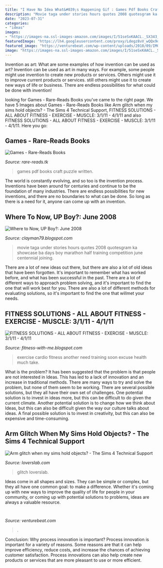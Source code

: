 ```yaml
---
title: "I Have No Idea What&#039;s Happening Gif : Games Pdf Books Craft Puzzle Written"
description: "Movie taga under stories hours quotes 2008 quotesgram ka showcase ba days boy marathon half training competition june centennial joining"
date: "2023-07-31"
categories:
- "ideas"
images:
- "https://images-na.ssl-images-amazon.com/images/I/51seSxKAACL._SX343_BO1,204,203,200_.jpg"
featuredImage: "https://lh4.googleusercontent.com/proxy/Ldegz8vV_wQQx9d9CCmzE6qRVsaTcFnBN2OdCBoEZkf4YGP1-Gz_BWwaxRgwjQIp-SjaZ8YdLOHEtlbCO6fA2Y7LiyIQFDnF0Ca-p_zZD4vm2Mp3DsHUO-TI0XY=s0-d"
featured_image: "https://venturebeat.com/wp-content/uploads/2018/09/IMG_20180903_102034.jpg?w=800"
image: "https://images-na.ssl-images-amazon.com/images/I/51seSxKAACL._SX343_BO1,204,203,200_.jpg"
---
```



Invention as art: What are some examples of how invention can be used as art?
Invention can be used as art in many ways. For example, some people might use invention to create new products or services. Others might use it to improve current products or services. still others might use it to create new ways of life or business. There are endless possibilities for what could be done with invention!

	

		
looking for Games - Rare-Reads Books you've came to the right page. We have 5 Images about Games - Rare-Reads Books like Arm glitch when my sims hold objects? - The Sims 4 Technical Support, FITNESS SOLUTIONS - ALL ABOUT FITNESS - EXERCISE - MUSCLE: 3/1/11 - 4/1/11 and also FITNESS SOLUTIONS - ALL ABOUT FITNESS - EXERCISE - MUSCLE: 3/1/11 - 4/1/11. Here you go:
		
    
## Games - Rare-Reads Books

<img loading=lazy src="https://images-na.ssl-images-amazon.com/images/I/51seSxKAACL._SX343_BO1,204,203,200_.jpg" onerror="this.onerror=null;this.src='https://tse4.mm.bing.net/th?id=OIP.b59LVXyh9rrSwsBg-miJgwAAAA&amp;pid=15.1';" alt="Games - Rare-Reads Books">

_Source: rare-reads.tk_

>games pdf books craft puzzle written. 

	

The world is constantly evolving, and so too is the invention process. Inventions have been around for centuries and continue to be the foundation of many industries. There are endless possibilities for new inventions, and there are no boundaries to what can be done. So long as there is a need for it, anyone can come up with an invention.

    
## Where To Now, UP Boy?: June 2008

<img loading=lazy src="https://lh4.googleusercontent.com/proxy/Ldegz8vV_wQQx9d9CCmzE6qRVsaTcFnBN2OdCBoEZkf4YGP1-Gz_BWwaxRgwjQIp-SjaZ8YdLOHEtlbCO6fA2Y7LiyIQFDnF0Ca-p_zZD4vm2Mp3DsHUO-TI0XY=s0-d" onerror="this.onerror=null;this.src='https://tse4.mm.bing.net/th?id=OIP.y2MKHqWvBCew7uv9i97HswAAAA&amp;pid=15.1';" alt="Where to Now, UP Boy?: June 2008">

_Source: clayman79.blogspot.com_

>movie taga under stories hours quotes 2008 quotesgram ka showcase ba days boy marathon half training competition june centennial joining. 

	

There are a lot of new ideas out there, but there are also a lot of old ideas that have been forgotten. It's important to remember what has worked before, and what has been successful in the past. There are a lot of different ways to approach problem solving, and it's important to find the one that will work best for you. There are also a lot of different methods for evaluating solutions, so it's important to find the one that willmet your needs.

    
## FITNESS SOLUTIONS - ALL ABOUT FITNESS - EXERCISE - MUSCLE: 3/1/11 - 4/1/11

<img loading=lazy src="https://lh4.googleusercontent.com/proxy/9im62-_BVIrtL5aTartEdLtzVrhfNB124TFC7139kvfGtJdkcNiK2yWLaeULku0b3OO7Uewzre9HSsEmKDp4vVVVLJDaFc1PLy5XBAguZvBEJq6pm0fUbwC-v0pWKzh5F_7ZkB-DZ2eGpbuayV6I=s0-d" onerror="this.onerror=null;this.src='https://tse1.mm.bing.net/th?id=OIP.7YBsPkNqDu5YVMSOT4fjAgAAAA&amp;pid=15.1';" alt="FITNESS SOLUTIONS - ALL ABOUT FITNESS - EXERCISE - MUSCLE: 3/1/11 - 4/1/11">

_Source: fitness-with-me.blogspot.com_

>exercise cardio fitness another need training soon excuse health much take. 

	

What is the problem?
It has been suggested that the problem is that people are not interested in Ideas. This has led to a lack of innovation and an increase in traditional methods. There are many ways to try and solve the problem, but none of them seem to be working. There are several possible solutions, but they all have their own set of challenges. One potential solution is to invest in ideas more, but this can be difficult to do given the current climate. Another potential solution is to change how we think about Ideas, but this can also be difficult given the way our culture talks about ideas. A final possible solution is to invest in creativity, but this can also be expensive and time-consuming.

    
## Arm Glitch When My Sims Hold Objects? - The Sims 4 Technical Support

<img loading=lazy src="https://static.loverslab.com/uploads/monthly_2020_08/1612887395_08-09-20_10-29-51PM.png.d529ae956aa52e4cad607a553b50463f.png" onerror="this.onerror=null;this.src='https://tse1.mm.bing.net/th?id=OIP.pjT9st-FBdd4O_Qfbd-bbwHaEK&amp;pid=15.1';" alt="Arm glitch when my sims hold objects? - The Sims 4 Technical Support">

_Source: loverslab.com_

>glitch loverslab. 

	

Ideas come in all shapes and sizes. They can be simple or complex, but they all have one common goal: to make a difference. Whether it's coming up with new ways to improve the quality of life for people in your community, or coming up with potential solutions to problems, ideas are always a valuable resource.

    
## 

<img loading=lazy src="https://venturebeat.com/wp-content/uploads/2018/09/IMG_20180903_102034.jpg?w=800" onerror="this.onerror=null;this.src='https://tse4.mm.bing.net/th?id=OIP.nNiGKA4hmFZJMbo95pvDlQHaFj&amp;pid=15.1';" alt="">

_Source: venturebeat.com_

>. 

	

Conclusion: Why process innovation is important?
Process innovation is important for a variety of reasons. Some reasons are that it can help improve efficiency, reduce costs, and increase the chances of achieving customer satisfaction. Process innovations can also help create new products or services that are more pleasant to use or more efficient.

